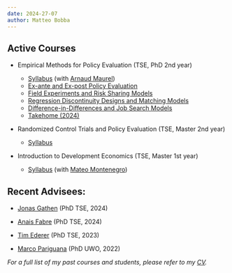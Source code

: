 ```yaml
---
date: 2024-27-07
author: Matteo Bobba
---
```



## Active Courses 

- Empirical Methods for Policy Evaluation (TSE, PhD 2nd year)

    - [Syllabus](/Syllabus_EMPE_2024.pdf) (with [Arnaud Maurel](https://www.amaurel.net/))
    - [Ex-ante and Ex-post Policy Evaluation](/Slides_ExAnte.pdf)
    - [Field Experiments and Risk Sharing Models](/Slides_RCT.pdf)
    - [Regression Discontinuity Designs and Matching Models](/Slides_RD.pdf)
    - [Difference-in-Differences and Job Search Models](/Slides_DID.pdf)
    - [Takehome (2024)](/Takehome_2024.pdf)

- Randomized Control Trials and Policy Evaluation (TSE, Master 2nd year)

    - [Syllabus](/M2_S2_Randomized_Control_Trial_and_Policy_Evaluation_BOBBA_2020.pdf) 


- Introduction to Development Economics (TSE, Master 1st year)

    - [Syllabus](/Syllabus_Introduction_to_Development.pdf) (with [Mateo Montenegro](https://sites.google.com/view/mateomontenegro))


## Recent Advisees:

- [Jonas Gathen](https://www.jonasgathen.com/) (PhD TSE, 2024) 

- [Anais Fabre](https://www.anaisfabre.com/home) (PhD TSE, 2024) 

- [Tim Ederer](https://sites.google.com/view/tim-ederer) (PhD TSE, 2023) 

- [Marco Pariguana](https://www.marcopariguana.com/) (PhD UWO, 2022) 

*For a full list of my past courses and students, please refer to my [CV](/cv.pdf).*


